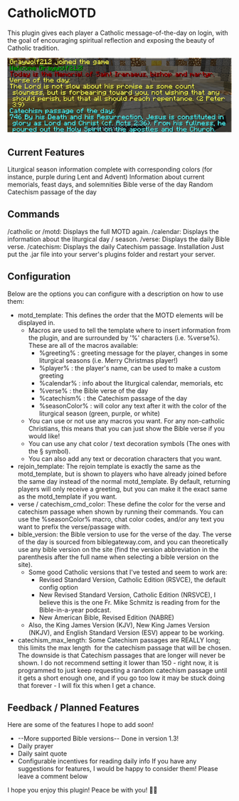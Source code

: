 # CatholicMOTD

This plugin gives each player a Catholic message-of-the-day on login, with the goal of encouraging spiritual reflection and exposing the beauty of Catholic tradition.

![Example screenshot showcasing Minecraft server login Message of the Day](example.png)

## Current Features
Liturgical season information complete with corresponding colors (for instance, purple during Lent and Advent)
Information about current memorials, feast days, and solemnities
Bible verse of the day
Random Catechism passage of the day


## Commands
/catholic or /motd: Displays the full MOTD again.
/calendar: Displays the information about the liturgical day / season.
/verse: Displays the daily Bible verse.
/catechism: Displays the daily Catechism passage.
Installation
Just put the .jar file into your server's plugins folder and restart your server.

## Configuration
Below are the options you can configure with a description on how to use them:

- motd_template: This defines the order that the MOTD elements will be displayed in.
  - Macros are used to tell the template where to insert information from the plugin, and are surrounded by '%' characters (i.e. %verse%). These are all of the macros available: 
    - %greeting% : greeting message for the player, changes in some liturgical seasons (i.e. Merry Christmas player!)
    - %player% : the player's name, can be used to make a custom greeting
    - %calendar% : info about the liturgical calendar, memorials, etc
    - %verse% : the Bible verse of the day
    - %catechism% : the Catechism passage of the day
    - %seasonColor% : will color any text after it with the color of the liturgical season (green, purple, or white) 
  - You can use or not use any macros you want. For any non-catholic Christians, this means that you can just show the Bible verse if you would like!
  - You can use any chat color / text decoration symbols (The ones with the § symbol).
  - You can also add any text or decoration characters that you want.
- rejoin_template: The rejoin template is exactly the same as the motd_template, but is shown to players who have already joined before the same day instead of the normal motd_template. By default, returning players will only receive a greeting, but you can make it the exact same as the motd_template if you want.
- verse / catechism_cmd_color: These define the color for the verse and catechism passage when shown by running their commands. You can use the %seasonColor% macro, chat color codes, and/or any text you want to prefix the verse/passage with.
- bible_version: the Bible version to use for the verse of the day. The verse of the day is sourced from biblegateway.com, and you can theoretically use any bible version on the site (find the version abbreviation in the parenthesis after the full name when selecting a bible version on the site).
  - Some good Catholic versions that I've tested and seem to work are:
    - Revised Standard Version, Catholic Edition (RSVCE), the default config option
    - New Revised Standard Version, Catholic Edition (NRSVCE), I believe this is the one Fr. Mike Schmitz is reading from for the Bible-in-a-year podcast.
    - New American Bible, Revised Edition (NABRE)
  - Also, the King James Version (KJV), New King James Version (NKJV), and English Standard Version (ESV) appear to be working.
- catechism_max_length: Some Catechism passages are REALLY long; this limits the max length  for the catechism passage that will be chosen. The downside is that Catechism passages that are longer will never be shown. I do not recommend setting it lower than 150 - right now, it is programmed to just keep requesting a random catechism passage until it gets a short enough one, and if you go too low it may be stuck doing that forever - I will fix this when I get a chance.

## Feedback / Planned Features
Here are some of the features I hope to add soon!

- --More supported Bible versions-- Done in version 1.3!
- Daily prayer
- Daily saint quote
- Configurable incentives for reading daily info
If you have any suggestions for features, I would be happy to consider them! Please leave a comment below

I hope you enjoy this plugin! Peace be with you! 🙏🏼
